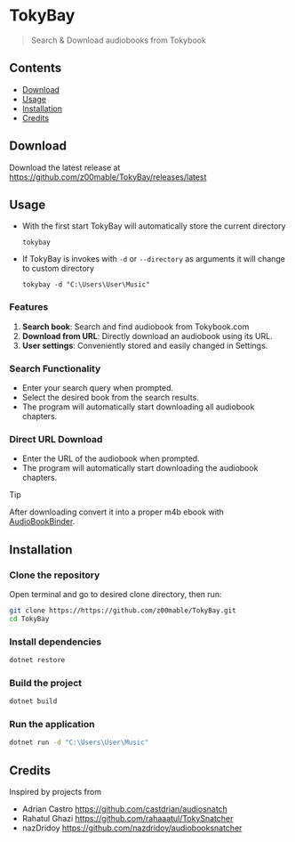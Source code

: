 # TokyBay

> Search & Download audiobooks from Tokybook

## Contents

- [Download](#download)
- [Usage](#Usage)
- [Installation](#Installation)
- [Credits](#Credits)

## Download

Download the latest release at https://github.com/z00mable/TokyBay/releases/latest

## Usage

- With the first start TokyBay will automatically store the current directory
  
    ```shell
    tokybay
    ```
    
- If TokyBay is invokes with `-d` or `--directory` as arguments it will change to custom directory

    ```shell
    tokybay -d "C:\Users\User\Music"
    ```

### Features
1. **Search book**: Search and find audiobook from Tokybook.com
2. **Download from URL**: Directly download an audiobook using its URL.
3. **User settings**: Conveniently stored and easily changed in Settings.

### Search Functionality
- Enter your search query when prompted.
- Select the desired book from the search results.
- The program will automatically start downloading all audiobook chapters.

### Direct URL Download
- Enter the URL of the audiobook when prompted.
- The program will automatically start downloading the audiobook chapters.

> [!TIP]
> After downloading convert it into a proper m4b ebook with [AudioBookBinder](https://github.com/gonzoua/AudioBookBinder).

## Installation
### Clone the repository
Open terminal and go to desired clone directory, then run:
```sh
git clone https://https://github.com/z00mable/TokyBay.git
cd TokyBay
```

### Install dependencies
```sh
dotnet restore
```

### Build the project
```sh
dotnet build
```

### Run the application
```sh
dotnet run -d "C:\Users\User\Music"
```

## Credits

Inspired by projects from

- Adrian Castro https://github.com/castdrian/audiosnatch
- Rahatul Ghazi https://github.com/rahaaatul/TokySnatcher
- nazDridoy https://github.com/nazdridoy/audiobooksnatcher
